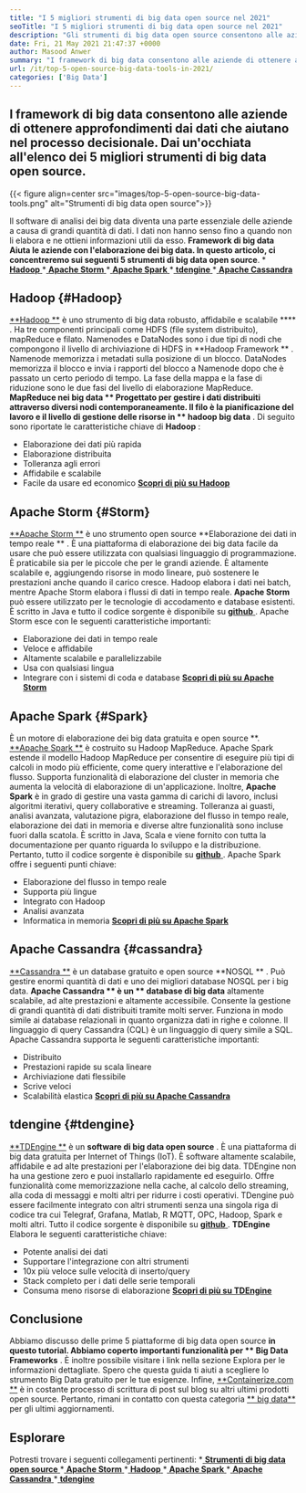 ```yaml
---
title: "I 5 migliori strumenti di big data open source nel 2021" 
seoTitle: "I 5 migliori strumenti di big data open source nel 2021" 
description: "Gli strumenti di big data open source consentono alle aziende di eseguire rapidamente l'elaborazione dei dati su larga scala. Questa linea guida ti aiuterà a scegliere il framework Big Data giusto." 
date: Fri, 21 May 2021 21:47:37 +0000
author: Masood Anwer
summary: "I framework di big data consentono alle aziende di ottenere approfondimenti dai dati che aiutano nel processo decisionale. Dai un'occhiata all'elenco dei 5 migliori strumenti di big data open source." 
url: /it/top-5-open-source-big-data-tools-in-2021/
categories: ['Big Data']
---
```


## I framework di big data consentono alle aziende di ottenere approfondimenti dai dati che aiutano nel processo decisionale. Dai un'occhiata all'elenco dei 5 migliori strumenti di big data open source.

{{< figure align=center src="images/top-5-open-source-big-data-tools.png" alt="Strumenti di big data open source">}}

Il software di analisi dei big data diventa una parte essenziale delle aziende a causa di grandi quantità di dati. I dati non hanno senso fino a quando non li elabora e ne ottieni informazioni utili da esso. **Framework di big data  **Aiuta le aziende con l'elaborazione dei big data. In questo articolo, ci concentreremo sui seguenti 5**   strumenti di big data open source**.
  *[ **Hadoop** ][1]
  *[ **Apache Storm** ][2]
  *[ **Apache Spark** ][3]
  *[ **tdengine** ][4]
  *[ **Apache Cassandra** ][5]

## Hadoop   {#Hadoop}
[**Hadoop **][6] è uno strumento di big data robusto, affidabile e scalabile  **** . Ha tre componenti principali come HDFS (file system distribuito), mapReduce e filato. Namenodes e DataNodes sono i due tipi di nodi che compongono il livello di archiviazione di HDFS in  **Hadoop Framework ** . Namenode memorizza i metadati sulla posizione di un blocco. DataNodes memorizza il blocco e invia i rapporti del blocco a Namenode dopo che è passato un certo periodo di tempo. La fase della mappa e la fase di riduzione sono le due fasi del livello di elaborazione MapReduce.  **MapReduce nei big data **  Progettato per gestire i dati distribuiti attraverso diversi nodi contemporaneamente. Il filo è la pianificazione del lavoro e il livello di gestione delle risorse in ** hadoop big data** .
Di seguito sono riportate le caratteristiche chiave di  **Hadoop** :
  * Elaborazione dei dati più rapida
  * Elaborazione distribuita
  * Tolleranza agli errori
  * Affidabile e scalabile
  * Facile da usare ed economico
[ **Scopri di più su Hadoop** ][7]

## Apache Storm   {#Storm}
[**Apache Storm **][8] è uno strumento open source  **Elaborazione dei dati in tempo reale ** . È una piattaforma di elaborazione dei big data facile da usare che può essere utilizzata con qualsiasi linguaggio di programmazione. È praticabile sia per le piccole che per le grandi aziende. È altamente scalabile e, aggiungendo risorse in modo lineare, può sostenere le prestazioni anche quando il carico cresce. Hadoop elabora i dati nei batch, mentre Apache Storm elabora i flussi di dati in tempo reale.  **Apache Storm**   può essere utilizzato per le tecnologie di accodamento e database esistenti. È scritto in Java e tutto il codice sorgente è disponibile su [ **github** ][9].
Apache Storm esce con le seguenti caratteristiche importanti:
  * Elaborazione dei dati in tempo reale
  * Veloce e affidabile
  * Altamente scalabile e parallelizzabile
  * Usa con qualsiasi lingua
  * Integrare con i sistemi di coda e database
[ **Scopri di più su Apache Storm** ][10]

## Apache Spark   {#Spark}
È un motore di elaborazione dei big data gratuita e open source **. [**Apache Spark **][11] è costruito su Hadoop MapReduce. Apache Spark estende il modello Hadoop MapReduce per consentire di eseguire più tipi di calcoli in modo più efficiente, come query interattive e l'elaborazione del flusso. Supporta funzionalità di elaborazione del cluster in memoria che aumenta la velocità di elaborazione di un'applicazione. Inoltre,  **Apache Spark**   è in grado di gestire una vasta gamma di carichi di lavoro, inclusi algoritmi iterativi, query collaborative e streaming. Tolleranza ai guasti, analisi avanzata, valutazione pigra, elaborazione del flusso in tempo reale, elaborazione dei dati in memoria e diverse altre funzionalità sono incluse fuori dalla scatola. È scritto in Java, Scala e viene fornito con tutta la documentazione per quanto riguarda lo sviluppo e la distribuzione. Pertanto, tutto il codice sorgente è disponibile su [ **github** ][12].
Apache Spark offre i seguenti punti chiave:
  * Elaborazione del flusso in tempo reale
  * Supporta più lingue
  * Integrato con Hadoop
  * Analisi avanzata
  * Informatica in memoria
[ **Scopri di più su Apache Spark** ][13]

## Apache Cassandra   {#cassandra}
[**Cassandra **][14] è un database gratuito e open source  **NOSQL ** . Può gestire enormi quantità di dati e uno dei migliori database NOSQL per i big data.  **Apache Cassandra **  è un ** database di big data**  altamente scalabile, ad alte prestazioni e altamente accessibile. Consente la gestione di grandi quantità di dati distribuiti tramite molti server. Funziona in modo simile ai database relazionali in quanto organizza dati in righe e colonne. Il linguaggio di query Cassandra (CQL) è un linguaggio di query simile a SQL.
Apache Cassandra supporta le seguenti caratteristiche importanti:
  * Distribuito
  * Prestazioni rapide su scala lineare
  * Archiviazione dati flessibile
  * Scrive veloci
  * Scalabilità elastica
[ **Scopri di più su Apache Cassandra** ][15]

## tdengine   {#tdengine}
[**TDEngine **][16] è un  **software di big data open source**  . È una piattaforma di big data gratuita per Internet of Things (IoT). È software altamente scalabile, affidabile e ad alte prestazioni per l'elaborazione dei big data. TDEngine non ha una gestione zero e puoi installarlo rapidamente ed eseguirlo. Offre funzionalità come memorizzazione nella cache, al calcolo dello streaming, alla coda di messaggi e molti altri per ridurre i costi operativi. TDengine può essere facilmente integrato con altri strumenti senza una singola riga di codice tra cui Telegraf, Grafana, Matlab, R MQTT, OPC, Hadoop, Spark e molti altri. Tutto il codice sorgente è disponibile su [ **github** ][17].
**TDEngine** Elabora le seguenti caratteristiche chiave:
  * Potente analisi dei dati
  * Supportare l'integrazione con altri strumenti
  * 10x più veloce sulle velocità di inserto/query
  * Stack completo per i dati delle serie temporali
  * Consuma meno risorse di elaborazione
[ **Scopri di più su TDEngine** ][18]

## Conclusione
Abbiamo discusso delle prime 5 piattaforme di big data open source **in questo tutorial. Abbiamo coperto importanti funzionalità per ** Big Data Frameworks** . È inoltre possibile visitare i link nella sezione Explora per le informazioni dettagliate. Spero che questa guida ti aiuti a scegliere lo strumento Big Data gratuito per le tue esigenze.
Infine, [**Containerize.com **][19] è in costante processo di scrittura di post sul blog su altri ultimi prodotti open source. Pertanto, rimani in contatto con questa categoria [**  big data**][20] per gli ultimi aggiornamenti.

## Esplorare
Potresti trovare i seguenti collegamenti pertinenti:
  *[ **Strumenti di big data open source** ][21]
  *[ **Apache Storm** ][10]
  *[ **Hadoop** ][22]
  *[ **Apache Spark** ][11]
  *[ **Apache Cassandra** ][15]
  *[ **tdengine** ][16]

  
[1]: #Hadoop
[2]: #Storm
[3]: #Spark
[4]: #TDengine
[5]: #Cassandra
[6]: https://hadoop.apache.org/
[7]: https://products.containerize.com/big-data/hadoop
[8]: https://storm.apache.org/
[9]: https://github.com/apache/storm
[10]: https://products.containerize.com/big-data/apache-storm/
[11]: https://products.containerize.com/big-data/apache-spark/
[12]: https://github.com/apache/spark
[13]: https://spark.apache.org/
[14]: https://cassandra.apache.org/
[15]: https://products.containerize.com/big-data/apache-cassandra/
[16]: https://products.containerize.com/big-data/tdengine/
[17]: https://github.com/taosdata/TDengine
[18]: https://www.taosdata.com/
[19]: https://containerize.com
[20]: https://blog.containerize.com/category/big-data/
[21]: https://products.containerize.com/big-data
[22]: https://products.containerize.com/big-data/hadoop/
